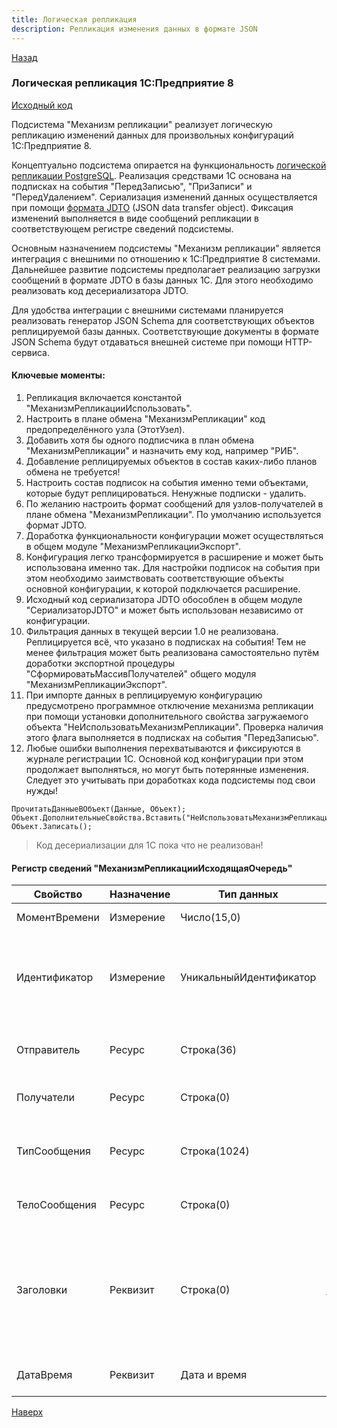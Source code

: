 ```yaml
---
title: Логическая репликация
description: Репликация изменения данных в формате JSON
---
```

[Назад](/dajet-blog/#логическая-репликация-1с-предприятие-8)

### Логическая репликация 1C:Предприятие 8

[Исходный код](https://github.com/zhichkin/1c-logical-replication)

Подсистема "Механизм репликации" реализует логическую репликацию изменений данных для произвольных конфигураций 1С:Предприятие 8.

Концептуально подсистема опирается на функциональность [логической репликации PostgreSQL](https://postgrespro.ru/docs/postgresql/current/logical-replication). Реализация средствами 1С основана на подписках на события "ПередЗаписью", "ПриЗаписи" и "ПередУдалением". Сериализация изменений данных осуществляется при помощи [формата JDTO](https://zhichkin.github.io/1c-logical-replication/jdto/) (JSON data transfer object). Фиксация изменений выполняется в виде сообщений репликации в соответствующем регистре сведений подсистемы.

Основным назначением подсистемы "Механизм репликации" является интеграция с внешними по отношению к 1С:Предприятие 8 системами. Дальнейшее развитие подсистемы предполагает реализацию загрузки сообщений в формате JDTO в базы данных 1С. Для этого необходимо реализовать код десериализатора JDTO.

Для удобства интеграции с внешними системами планируется реализовать генератор JSON Schema для соответствующих объектов реплицируемой базы данных. Соответствующие документы в формате JSON Schema будут отдаваться внешней системе при помощи HTTP-сервиса.

#### Ключевые моменты:
1. Репликация включается константой "МеханизмРепликацииИспользовать".
2. Настроить в плане обмена "МеханизмРепликации" код предопределённого узла (ЭтотУзел).
3. Добавить хотя бы одного подписчика в план обмена "МеханизмРепликации" и назначить ему код, например "РИБ".
4. Добавление реплицируемых объектов в состав каких-либо планов обмена не требуется!
5. Настроить состав подписок на события именно теми объектами, которые будут реплицироваться. Ненужные подписки - удалить.
6. По желанию настроить формат сообщений для узлов-получателей в плане обмена "МеханизмРепликации". По умолчанию используется формат JDTO.
7. Доработка функциональности конфигурации может осуществляться в общем модуле "МеханизмРепликацииЭкспорт".
8. Конфигурация легко трансформируется в расширение и может быть использована именно так. Для настройки подписок на события при этом необходимо заимствовать соответствующие объекты основной конфигурации, к которой подключается расширение.
9. Исходный код сериализатора JDTO обособлен в общем модуле "СериализаторJDTO" и может быть использован независимо от конфигурации.
10. Фильтрация данных в текущей версии 1.0 не реализована. Реплицируется всё, что указано в подписках на события! Тем не менее фильтрация может быть реализована самостоятельно путём доработки экспортной процедуры "СформироватьМассивПолучателей" общего модуля "МеханизмРепликацииЭкспорт".
11. При импорте данных в реплицируемую конфигурацию предусмотрено программное отключение механизма репликации при помощи установки дополнительного свойства загружаемого объекта "НеИспользоватьМеханизмРепликации". Проверка наличия этого флага выполняется в подписках на события "ПередЗаписью".
12. Любые ошибки выполнения перехватываются и фиксируются в журнале регистрации 1С. Основной код конфигурации при этом продолжает выполняться, но могут быть потерянные изменения. Следует это учитывать при доработках кода подсистемы под свои нужды!

```
ПрочитатьДанныеВОбъект(Данные, Объект);
Объект.ДополнительныеСвойства.Вставить("НеИспользоватьМеханизмРепликации");
Объект.Записать();
```

> Код десериализации для 1С пока что не реализован!

#### Регистр сведений "МеханизмРепликацииИсходящаяОчередь"

|**Свойство**|**Назначение**|**Тип данных**|**Описание**|
|---|---|---|---|
|МоментВремени|Измерение|Число(15,0)|Время в миллисекундах для упорядочивания очереди по FIFO|
|Идентификатор|Измерение|УникальныйИдентификатор|Ссылка на объект, регистратор или произвольный UUID (для независимых регистров сведений). Значение измерения генерируется в процедуре "СформироватьИдентификаторСообщения" общего модуля "МеханизмРепликацииЭкспорт".|
|Отправитель|Ресурс|Строка(36)|Код или идентификатор отправителя, реплицируемой базы данных. Код берётся из предопределённого узла плана обмена "МеханизмРепликации".|
|Получатели|Ресурс|Строка(0)|Коды получателей в формате CSV. Коды берутся из плана обмена "МеханизмРепликации".|
|ТипСообщения|Ресурс|Строка(1024)|Тип сообщения репликации. По умолчанию равно значению, которое возвращает вызов метода "ПолноеИмя" объекта метаданных. Например, "Справочник.Номенклатура".|
|ТелоСообщения|Ресурс|Строка(0)|Тело сообщения в указанном в плане обмена "МеханизмРепликации" формате. По умолчанию это формат JDTO.|
|Заголовки|Реквизит|Строка(0)|Заголовки (метаданные) сообщения в формате JSON. По умолчанию это структура, имеющая следующие значения: версия схемы данных (конфигурации), тип операции DML базы данных 1С и формат тела сообщения. За формирование заголовков отвечает процедура "СформироватьЗаголовкиСообщения" общего модуля "МеханизмРепликацииЭкспорт".|
|ДатаВремя|Реквизит|Дата и время|Время формирования сообщения репликации. Используется текущее время сервера кластера 1С.|

[Наверх](#логическая-репликация-1спредприятие-8)
